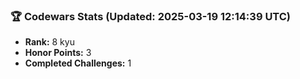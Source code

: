 ### 🏆 Codewars Stats (Updated: 2025-03-19 12:14:39 UTC)

- **Rank:** 8 kyu
- **Honor Points:** 3
- **Completed Challenges:** 1
